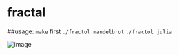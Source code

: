 # fractal

##usage:
`make` first
`./fractol mandelbrot`
`./fractol julia`

![image](https://github.com/user-attachments/assets/a6595434-b032-466c-93f6-9c78b6684eb9)
